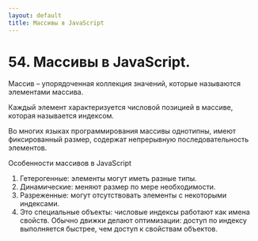```yaml
---
layout: default
title: Массивы в JavaScript
---
```


# 54. Массивы в JavaScript.

Массив – упорядоченная коллекция значений, которые называются элементами массива.

Каждый элемент характеризуется числовой позицией в массиве, которая называется индексом.

Во многих языках программирования массивы однотипны, имеют фиксированный размер, содержат непрерывную последовательность элементов.

Особенности массивов в JavaScript

1. Гетерогенные: элементы могут иметь разные типы.
2. Динамические: меняют размер по мере необходимости.
3. Разреженные: могут отсутствовать элементы с некоторыми индексами.
4. Это специальные объекты: числовые индексы работают как имена свойств. Обычно движки делают оптимизации: доступ по индексу выполняется быстрее, чем доступ к свойствам объектов.
